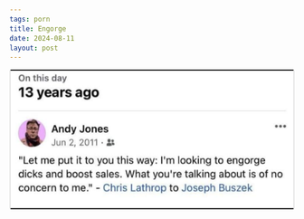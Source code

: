 ```yaml
---
tags: porn
title: Engorge
date: 2024-08-11
layout: post
---
```




![engorge.png](https://raw.githubusercontent.com/muneer78/muneer78.github.io/master/images/engorge.png)